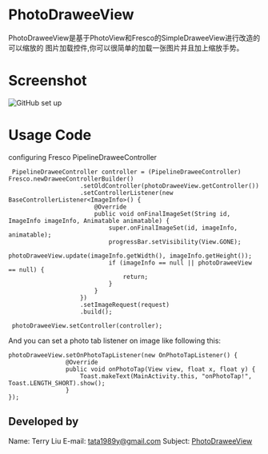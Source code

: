 # PhotoDraweeView
PhotoDraweeView是基于PhotoView和Fresco的SimpleDraweeView进行改造的可以缩放的
图片加载控件,你可以很简单的加载一张图片并且加上缩放手势。

# Screenshot
![GitHub set up](https://github.com/liuzhanta/PhotoDraweeView/blob/master/screen_shot.gif)

# Usage Code
   
   configuring Fresco PipelineDraweeController
   
     PipelineDraweeController controller = (PipelineDraweeController) Fresco.newDraweeControllerBuilder()
                        .setOldController(photoDraweeView.getController())
                        .setControllerListener(new BaseControllerListener<ImageInfo>() {
                            @Override
                            public void onFinalImageSet(String id, ImageInfo imageInfo, Animatable animatable) {
                                super.onFinalImageSet(id, imageInfo, animatable);
                                progressBar.setVisibility(View.GONE);
                                photoDraweeView.update(imageInfo.getWidth(), imageInfo.getHeight());
                                if (imageInfo == null || photoDraweeView == null) {
                                    return;
                                }
                            }
                        })
                        .setImageRequest(request)
                        .build();
    
     photoDraweeView.setController(controller);
     
   And you can set a photo tab listener on image like following this:
   
    photoDraweeView.setOnPhotoTapListener(new OnPhotoTapListener() {
                    @Override
                    public void onPhotoTap(View view, float x, float y) {
                        Toast.makeText(MainActivity.this, "onPhotoTap!", Toast.LENGTH_SHORT).show();
                    }
    });
     
Developed by
------------
Name: Terry Liu
E-mail: tata1989y@gmail.com 
Subject: [PhotoDraweeView](https://github.com/liuzhanta/PhotoDraweeView)